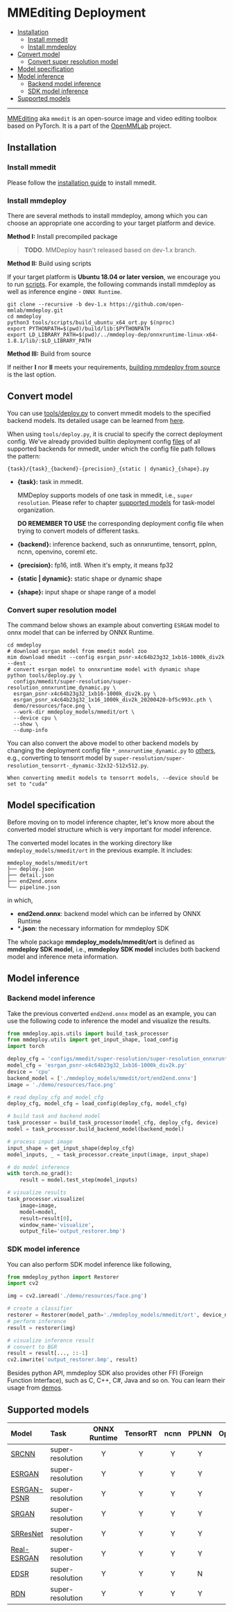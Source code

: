 # MMEditing Deployment

- [Installation](#installation)
  - [Install mmedit](#install-mmedit)
  - [Install mmdeploy](#install-mmdeploy)
- [Convert model](#convert-model)
  - [Convert super resolution model](#convert-super-resolution-model)
- [Model specification](#model-specification)
- [Model inference](#model-inference)
  - [Backend model inference](#backend-model-inference)
  - [SDK model inference](#sdk-model-inference)
- [Supported models](#supported-models)

______________________________________________________________________

[MMEditing](https://github.com/open-mmlab/mmediting/tree/1.x) aka `mmedit` is an open-source image and video editing toolbox based on PyTorch. It is a part of the [OpenMMLab](https://openmmlab.com/) project.

## Installation

### Install mmedit

Please follow the [installation guide](https://github.com/open-mmlab/mmediting/tree/1.x#installation) to install mmedit.

### Install mmdeploy

There are several methods to install mmdeploy, among which you can choose an appropriate one according to your target platform and device.

**Method I:** Install precompiled package

> **TODO**. MMDeploy hasn't released based on dev-1.x branch.

**Method II:** Build using scripts

If your target platform is **Ubuntu 18.04 or later version**, we encourage you to run
[scripts](../01-how-to-build/build_from_script.md). For example, the following commands install mmdeploy as well as inference engine - `ONNX Runtime`.

```shell
git clone --recursive -b dev-1.x https://github.com/open-mmlab/mmdeploy.git
cd mmdeploy
python3 tools/scripts/build_ubuntu_x64_ort.py $(nproc)
export PYTHONPATH=$(pwd)/build/lib:$PYTHONPATH
export LD_LIBRARY_PATH=$(pwd)/../mmdeploy-dep/onnxruntime-linux-x64-1.8.1/lib/:$LD_LIBRARY_PATH
```

**Method III:** Build from source

If neither **I** nor **II** meets your requirements, [building mmdeploy from source](../01-how-to-build/build_from_source.md) is the last option.

## Convert model

You can use [tools/deploy.py](https://github.com/open-mmlab/mmdeploy/blob/dev-1.x/tools/deploy.py) to convert mmedit models to the specified backend models. Its detailed usage can be learned from [here](https://github.com/open-mmlab/mmdeploy/blob/master/docs/en/02-how-to-run/convert_model.md#usage).

When using `tools/deploy.py`, it is crucial to specify the correct deployment config. We've already provided builtin deployment config [files](https://github.com/open-mmlab/mmdeploy/tree/dev-1.x/configs/mmedit) of all supported backends for mmedit, under which the config file path follows the pattern:

```
{task}/{task}_{backend}-{precision}_{static | dynamic}_{shape}.py
```

- **{task}:** task in mmedit.

  MMDeploy supports models of one task in mmedit, i.e., `super resolution`. Please refer to chapter [supported models](#supported-models) for task-model organization.

  **DO REMEMBER TO USE** the corresponding deployment config file when trying to convert models of different tasks.

- **{backend}:** inference backend, such as onnxruntime, tensorrt, pplnn, ncnn, openvino, coreml etc.

- **{precision}:** fp16, int8. When it's empty, it means fp32

- **{static | dynamic}:** static shape or dynamic shape

- **{shape}:** input shape or shape range of a model

### Convert super resolution model

The command below shows an example about converting `ESRGAN` model to onnx model that can be inferred by ONNX Runtime.

```shell
cd mmdeploy
# download esrgan model from mmedit model zoo
mim download mmedit --config esrgan_psnr-x4c64b23g32_1xb16-1000k_div2k --dest .
# convert esrgan model to onnxruntime model with dynamic shape
python tools/deploy.py \
  configs/mmedit/super-resolution/super-resolution_onnxruntime_dynamic.py \
  esrgan_psnr-x4c64b23g32_1xb16-1000k_div2k.py \
  esrgan_psnr_x4c64b23g32_1x16_1000k_div2k_20200420-bf5c993c.pth \
  demo/resources/face.png \
  --work-dir mmdeploy_models/mmedit/ort \
  --device cpu \
  --show \
  --dump-info
```

You can also convert the above model to other backend models by changing the deployment config file `*_onnxruntime_dynamic.py` to [others](https://github.com/open-mmlab/mmdeploy/tree/dev-1.x/configs/mmedit), e.g., converting to tensorrt model by `super-resolution/super-resolution_tensorrt-_dynamic-32x32-512x512.py`.

```{tip}
When converting mmedit models to tensorrt models, --device should be set to "cuda"
```

## Model specification

Before moving on to model inference chapter, let's know more about the converted model structure which is very important for model inference.

The converted model locates in the working directory like `mmdeploy_models/mmedit/ort` in the previous example. It includes:

```
mmdeploy_models/mmedit/ort
├── deploy.json
├── detail.json
├── end2end.onnx
└── pipeline.json
```

in which,

- **end2end.onnx**: backend model which can be inferred by ONNX Runtime
- \***.json**: the necessary information for mmdeploy SDK

The whole package **mmdeploy_models/mmedit/ort** is defined as **mmdeploy SDK model**, i.e., **mmdeploy SDK model** includes both backend model and inference meta information.

## Model inference

### Backend model inference

Take the previous converted `end2end.onnx` model as an example, you can use the following code to inference the model and visualize the results.

```python
from mmdeploy.apis.utils import build_task_processor
from mmdeploy.utils import get_input_shape, load_config
import torch

deploy_cfg = 'configs/mmedit/super-resolution/super-resolution_onnxruntime_dynamic.py'
model_cfg = 'esrgan_psnr-x4c64b23g32_1xb16-1000k_div2k.py'
device = 'cpu'
backend_model = ['./mmdeploy_models/mmedit/ort/end2end.onnx']
image = './demo/resources/face.png'

# read deploy_cfg and model_cfg
deploy_cfg, model_cfg = load_config(deploy_cfg, model_cfg)

# build task and backend model
task_processor = build_task_processor(model_cfg, deploy_cfg, device)
model = task_processor.build_backend_model(backend_model)

# process input image
input_shape = get_input_shape(deploy_cfg)
model_inputs, _ = task_processor.create_input(image, input_shape)

# do model inference
with torch.no_grad():
    result = model.test_step(model_inputs)

# visualize results
task_processor.visualize(
    image=image,
    model=model,
    result=result[0],
    window_name='visualize',
    output_file='output_restorer.bmp')
```

### SDK model inference

You can also perform SDK model inference like following,

```python
from mmdeploy_python import Restorer
import cv2

img = cv2.imread('./demo/resources/face.png')

# create a classifier
restorer = Restorer(model_path='./mmdeploy_models/mmedit/ort', device_name='cpu', device_id=0)
# perform inference
result = restorer(img)

# visualize inference result
# convert to BGR
result = result[..., ::-1]
cv2.imwrite('output_restorer.bmp', result)
```

Besides python API, mmdeploy SDK also provides other FFI (Foreign Function Interface), such as C, C++, C#, Java and so on. You can learn their usage from [demos](https://github.com/open-mmlab/mmdeploy/tree/dev-1.x/demo).

## Supported models

| Model                                                                               | Task             | ONNX Runtime | TensorRT | ncnn | PPLNN | OpenVINO |
| :---------------------------------------------------------------------------------- | :--------------- | :----------: | :------: | :--: | :---: | :------: |
| [SRCNN](https://github.com/open-mmlab/mmediting/tree/1.x/configs/srcnn)             | super-resolution |      Y       |    Y     |  Y   |   Y   |    Y     |
| [ESRGAN](https://github.com/open-mmlab/mmediting/tree/1.x/configs/esrgan)           | super-resolution |      Y       |    Y     |  Y   |   Y   |    Y     |
| [ESRGAN-PSNR](https://github.com/open-mmlab/mmediting/tree/1.x/configs/esrgan)      | super-resolution |      Y       |    Y     |  Y   |   Y   |    Y     |
| [SRGAN](https://github.com/open-mmlab/mmediting/tree/1.x/configs/srresnet_srgan)    | super-resolution |      Y       |    Y     |  Y   |   Y   |    Y     |
| [SRResNet](https://github.com/open-mmlab/mmediting/tree/1.x/configs/srresnet_srgan) | super-resolution |      Y       |    Y     |  Y   |   Y   |    Y     |
| [Real-ESRGAN](https://github.com/open-mmlab/mmediting/tree/1.x/configs/real_esrgan) | super-resolution |      Y       |    Y     |  Y   |   Y   |    Y     |
| [EDSR](https://github.com/open-mmlab/mmediting/tree/1.x/configs/edsr)               | super-resolution |      Y       |    Y     |  Y   |   N   |    Y     |
| [RDN](https://github.com/open-mmlab/mmediting/tree/1.x/configs/rdn)                 | super-resolution |      Y       |    Y     |  Y   |   Y   |    Y     |
